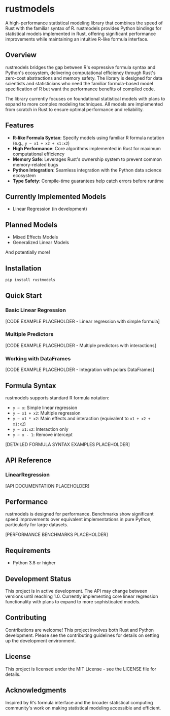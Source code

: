 # rustmodels

A high-performance statistical modeling library that combines the speed of Rust with the familiar syntax of R. rustmodels provides Python bindings for statistical models implemented in Rust, offering significant performance improvements while maintaining an intuitive R-like formula interface.

## Overview

rustmodels bridges the gap between R's expressive formula syntax and Python's ecosystem, delivering computational efficiency through Rust's zero-cost abstractions and memory safety. The library is designed for data scientists and statisticians who need the familiar formula-based model specification of R but want the performance benefits of compiled code.

The library currently focuses on foundational statistical models with plans to expand to more complex modeling techniques. All models are implemented from scratch in Rust to ensure optimal performance and reliability.

## Features

- **R-like Formula Syntax**: Specify models using familiar R formula notation (e.g., `y ~ x1 + x2 + x1:x2`)
- **High Performance**: Core algorithms implemented in Rust for maximum computational efficiency
- **Memory Safe**: Leverages Rust's ownership system to prevent common memory-related bugs
- **Python Integration**: Seamless integration with the Python data science ecosystem
- **Type Safety**: Compile-time guarantees help catch errors before runtime

## Currently Implemented Models

- Linear Regression (in development)

## Planned Models

- Mixed Effects Models
- Generalized Linear Models

And potentially more!

## Installation

```bash
pip install rustmodels
```

## Quick Start

### Basic Linear Regression

[CODE EXAMPLE PLACEHOLDER - Linear regression with simple formula]

### Multiple Predictors

[CODE EXAMPLE PLACEHOLDER - Multiple predictors with interactions]

### Working with DataFrames

[CODE EXAMPLE PLACEHOLDER - Integration with polars DataFrames]

## Formula Syntax

rustmodels supports standard R formula notation:

- `y ~ x`: Simple linear regression
- `y ~ x1 + x2`: Multiple regression
- `y ~ x1 * x2`: Main effects and interaction (equivalent to `x1 + x2 + x1:x2`)
- `y ~ x1:x2`: Interaction only
- `y ~ x - 1`: Remove intercept

[DETAILED FORMULA SYNTAX EXAMPLES PLACEHOLDER]

## API Reference

### LinearRegression

[API DOCUMENTATION PLACEHOLDER]

## Performance

rustmodels is designed for performance. Benchmarks show significant speed improvements over equivalent implementations in pure Python, particularly for large datasets.

[PERFORMANCE BENCHMARKS PLACEHOLDER]

## Requirements

- Python 3.8 or higher

## Development Status

This project is in active development. The API may change between versions until reaching 1.0. Currently implementing core linear regression functionality with plans to expand to more sophisticated models.

## Contributing

Contributions are welcome! This project involves both Rust and Python development. Please see the contributing guidelines for details on setting up the development environment.

## License

This project is licensed under the MIT License - see the LICENSE file for details.

## Acknowledgments

Inspired by R's formula interface and the broader statistical computing community's work on making statistical modeling accessible and efficient.